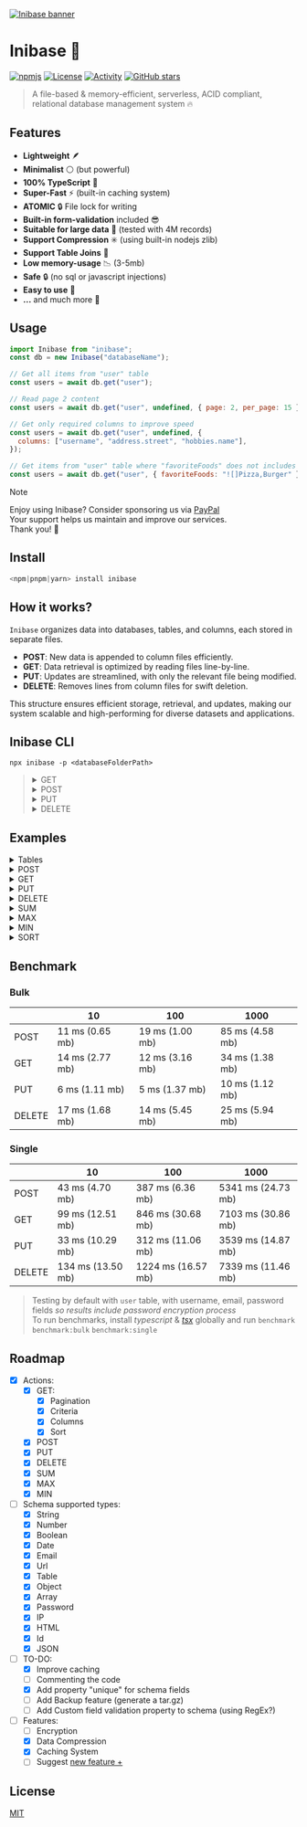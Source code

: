 [![Inibase banner](./.github/assets/banner.jpg)](https://github.com/inicontent/inibase)

# Inibase :pencil:

[![npmjs](https://img.shields.io/npm/dm/inibase.svg?style=flat)](https://www.npmjs.org/package/inibase) [![License](https://img.shields.io/github/license/inicontent/inibase.svg?style=flat&colorA=18181B&colorB=28CF8D)](./LICENSE) [![Activity](https://img.shields.io/github/commit-activity/m/inicontent/inibase)](https://github.com/inicontent/inibase/pulse) [![GitHub stars](https://img.shields.io/github/stars/inicontent/inibase?style=social)](https://github.com/inicontent/inibase)

> A file-based & memory-efficient, serverless, ACID compliant, relational database management system :fire:

## Features

- **Lightweight** 🪶
- **Minimalist** :white_circle: (but powerful)
- **100% TypeScript** :large_blue_diamond:
- **Super-Fast** :zap: (built-in caching system)
- **ATOMIC** :lock: File lock for writing
- **Built-in form-validation** included :sunglasses:
- **Suitable for large data** :page_with_curl: (tested with 4M records)
- **Support Compression** :eight_spoked_asterisk: (using built-in nodejs zlib)
- **Support Table Joins** :link:
- **Low memory-usage** :chart_with_downwards_trend: (3-5mb)
- **Safe** :lock: (no sql or javascript injections)
- **Easy to use** :bread:
- **...** and much more :rocket:

## Usage

```js
import Inibase from "inibase";
const db = new Inibase("databaseName");

// Get all items from "user" table
const users = await db.get("user");

// Read page 2 content
const users = await db.get("user", undefined, { page: 2, per_page: 15 });

// Get only required columns to improve speed
const users = await db.get("user", undefined, {
  columns: ["username", "address.street", "hobbies.name"],
});

// Get items from "user" table where "favoriteFoods" does not includes "Pizza" or "Burger"
const users = await db.get("user", { favoriteFoods: "![]Pizza,Burger" });
```
> [!NOTE]
> Enjoy using Inibase? Consider sponsoring us via [PayPal](https://paypal.me/KarimAmahtil) <br>
> Your support helps us maintain and improve our services. <br>
> Thank you! 🫰

## Install

```js
<npm|pnpm|yarn> install inibase
```

## How it works?

`Inibase` organizes data into databases, tables, and columns, each stored in separate files. 

- **POST**: New data is appended to column files efficiently.
- **GET**: Data retrieval is optimized by reading files line-by-line.
- **PUT**: Updates are streamlined, with only the relevant file being modified.
- **DELETE**: Removes lines from column files for swift deletion.

This structure ensures efficient storage, retrieval, and updates, making our system scalable and high-performing for diverse datasets and applications.

## Inibase CLI

```shell
npx inibase -p <databaseFolderPath>
```

<blockquote>
<details>
<summary>GET</summary>

```shell 
get <tableName> -w <ID|LineNumber|Criteria> -p <pageNumber> -l <perPage> -c <columnName1>  -c <columnName2>
```
</details>

<details>
<summary>POST</summary>

```shell 
post <tableName> -d <InisonStrigifedData>
```
</details>

<details>
<summary>PUT</summary>

```shell 
put <tableName> -d <InisonStrigifedData> -w <ID|LineNumber|Criteria>
```
</details>

<details>
<summary>DELETE</summary>

```shell 
delete <tableName> -w <ID|LineNumber|Criteria>
```
</details>
</blockquote>

## Examples

<details>
<summary>Tables</summary>
<blockquote>

<details>
<summary>Config</summary>
<blockquote>

```ts
interface {
  compression: boolean;
  cache: boolean;
  prepend: boolean;
}
```
</blockquote>
</details>

<details>
<summary>Schema</summary>
<blockquote>

```ts
interface {
  id: number; // stored as a Number but displayed as a hashed ID
  key: string;
  required?: boolean;
  unique?: boolean;
  type: "string" | "number" | "boolean" | "date" | "email" | "url" | "password" | "html" | "ip" | "json" | "id";
}
interface Table {
  id: number;
  key: string;
  required?: boolean;
  type: "table";
  table: string;
}
interface Array {
  id: number;
  key: string;
  required?: boolean;
  type: "array";
  children: string|string[];
}
interface ObjectOrArrayOfObjects {
  id: number;
  key: string;
  required?: boolean;
  type: "object" | "array";
  children: Schema;
}
```
</blockquote>
</details>

<details>
<summary>Create Table</summary>
<blockquote>

```js
import Inibase from "inibase";
const db = new Inibase("/databaseName");

const userTableConfig = {
  compression: true,
  cache: true,
  prepend: false
}

const userTableSchema = [
  {
    key: "username",
    type: "string",
    required: true,
  },
  {
    key: "email",
    type: "string",
    required: true,
  },
  {
    key: "age",
    type: "number",
    required: true,
  },
  {
    key: "isActive",
    type: "boolean",
    // required: false
  },
  {
    key: "hobbies",
    type: "array",
    children: [
      {
        key: "name",
        type: "string",
        // required: false
      },
      {
        key: "level",
        type: "string",
        // required: false
      },
    ],
  },
  {
    key: "favoriteFoods",
    type: "array",
    children: "string",
    // required: false
  },
  {
    key: "address",
    type: "object",
    children: [
      {
        key: "street",
        type: "string",
        // required: false
      },
      {
        key: "city",
        type: "string",
        // required: false
      },
      {
        key: "country",
        type: "string",
        // required: false
      },
    ],
  },
];

await db.createTable("user", userTableSchema, userTableConfig);
```
</blockquote>
</details>

<details>
<summary>Update Table</summary>
<blockquote>
  
<details>
<summary>Add field</summary>
<blockquote>

```js
import Inibase from "inibase";
const db = new Inibase("/databaseName");

const userTableSchema = (await db.getTable("user")).schema;
const newUserTableSchema = [...userTableSchema, {key: "phone2", type: "number", required: false}];

await db.updateTable("user", newUserTableSchema);
```
</blockquote>
</details>

<details>
<summary>Update field</summary>
<blockquote>

```js
import Inibase from "inibase";
import { setField } from "inibase/utils";

const db = new Inibase("/databaseName");

const userTableSchema = (await db.getTable("user")).schema;
setField("username", userTableSchema, {key: "fullName"});
await db.updateTable("user", newUserTableSchema);
```
</blockquote>
</details>

<details>
<summary>Remove field</summary>
<blockquote>

```js
import Inibase from "inibase";
import { unsetField } from "inibase/utils";

const db = new Inibase("/databaseName");

const userTableSchema = (await db.getTable("user")).schema;
unsetField("fullName", userTableSchema);
await db.updateTable("user", newUserTableSchema);
```
</blockquote>
</details>

</blockquote>
</details>

<details>
<summary>Join Tables</summary>
<blockquote>

```js
import Inibase from "inibase";
const db = new Inibase("/databaseName");

const productTableSchema = [
  {
    key: "title",
    type: "string",
    required: true,
  },
  {
    key: "price",
    type: "number",
  },
  {
    key: "createdBy",
    type: "table",
    table: "user",
    required: true,
  },
];

await db.createTable("product", productTableSchema);

const productTableData = [
  {
    title: "Product 1",
    price: 16,
    createdBy: "1d88385d4b1581f8fb059334dec30f4c",
  },
  {
    title: "Product 2",
    price: 10,
    createdBy: "5011c230aa44481bf7e8dcfe0710474f",
  },
];

const product = await db.post("product", productTableData);
// [
//   {
//     "id": "1d88385d4b1581f8fb059334dec30f4c",
//     "title": "Product 1",
//     "price": 16,
//     "createdBy": {
//       "id": "1d88385d4b1581f8fb059334dec30f4c",
//       "username": "user1",
//       "email": "user1@example.com",
//       ...
//     }
//   },
//   {
//     "id": "5011c230aa44481bf7e8dcfe0710474f",
//     "title": "Product 2",
//     "price": 10,
//     "createdBy": {
//       "id": "5011c230aa44481bf7e8dcfe0710474f",
//       "username": "user2",
//       ...
//     }
//   }
// ]
```
</blockquote>
</details>

</blockquote>
</details>

<details>
<summary>POST</summary>
<blockquote>

```js
import Inibase from "inibase";
const db = new Inibase("/databaseName");

const userTableData = [
  {
    username: "user1",
    email: "user1@example.com",
    age: 25,
    isActive: true,
    hobbies: [
      { name: "Reading", level: "Intermediate" },
      { name: "Cooking", level: "Beginner" },
    ],
    favoriteFoods: ["Pizza", "Sushi", "Chocolate"],
    address: {
      street: "123 Main St",
      city: "Exampleville",
      country: "Sampleland",
    },
  },
  {
    username: "user2",
    email: "user2@example.com",
    age: 30,
    isActive: false,
    hobbies: [
      { name: "Gardening", level: "Advanced" },
      { name: "Photography", level: "Intermediate" },
    ],
    favoriteFoods: ["Burgers", null, "Salad"],
    address: {
      street: "456 Elm Rd",
      city: "Testington",
      country: "Demo Country",
    },
  },
];

const users = await db.post("user", userTableData);
// [
//   {
//     "id": "1d88385d4b1581f8fb059334dec30f4c",
//     "username": "user1",
//     "email": "user1@example.com",
//     "age": 25,
//     "isActive": true,
//     "hobbies": {
//       "name": [
//         "Reading",
//         "Cooking"
//       ],
//       "level": [
//         "Intermediate",
//         "Beginner"
//       ]
//     },
//     "favoriteFoods": [
//       "Pizza",
//       "Sushi",
//       "Chocolate"
//     ],
//     "address": {
//       "street": "123 Main St",
//       "city": "Exampleville",
//       "country": "Sampleland"
//     }
//   },
//   {
//     "id": "5011c230aa44481bf7e8dcfe0710474f",
//     "username": "user2",
//     ...
//   },
//   ...
// ]
```

</blockquote>
</details>

<details>
<summary>GET</summary>
<blockquote>

<details>
<summary>GET by ID</summary>
<blockquote>

```js
import Inibase from "inibase";
const db = new Inibase("/databaseName");

const user = await db.get("user", "1d88385d4b1581f8fb059334dec30f4c");
// {
//     "id": "1d88385d4b1581f8fb059334dec30f4c",
//     "username": "user1",
//     "email": "user1@example.com",
//     "age": 25,
//     "isActive": true,
//     "hobbies": {
//         "name": [
//             "Reading",
//             "Cooking"
//         ],
//         "level": [
//             "Intermediate",
//             "Beginner"
//         ]
//     },
//     "favoriteFoods": [
//         "Pizza",
//         "Sushi",
//         "Chocolate"
//     ],
//     "address": {
//         "street": "123 Main St",
//         "city": "Exampleville",
//         "country": "Sampleland"
//     }
// }
```
</blockquote>
</details>

<details>
<summary>GET by criteria</summary>
<blockquote>

```js
import Inibase from "inibase";
const db = new Inibase("/databaseName");

const users = await db.get("user", { favoriteFoods: "[]Pizza" });
// [
//   {
//     "id": "1d88385d4b1581f8fb059334dec30f4c",
//     "username": "user1",
//     "email": "user1@example.com",
//     "age": 25,
//     "isActive": true,
//     "hobbies": {
//       "name": [
//         "Reading",
//         "Cooking"
//       ],
//       "level": [
//         "Intermediate",
//         "Beginner"
//       ]
//     },
//     "favoriteFoods": [
//       "Pizza",
//       "Sushi",
//       "Chocolate"
//     ],
//     "address": {
//       "street": "123 Main St",
//       "city": "Exampleville",
//       "country": "Sampleland"
//     }
//   },
//   ...
// ]
```
</blockquote>
</details>

<details>
<summary>GET with columns</summary>
<blockquote>

```js
import Inibase from "inibase";
const db = new Inibase("/databaseName");

// Get all "user" columns except "username" & "address.street"
const users = await db.get("user", undefined, {
  columns: ["!username", "!address.street"],
});
```
</blockquote>
</details>

</blockquote>
</details>

<details>
<summary>PUT</summary>
<blockquote>

```js
import Inibase from "inibase";
const db = new Inibase("/databaseName");

// set "isActive" to "false" for all items in table "user"
await db.put("user", { isActive: false });

// set "isActive" to "true" for specific "user" by id
await db.put("user", { isActive: false }, "1d88385d4b1581f8fb059334dec30f4c");

// set "isActive" to "true" in table "user" by criteria (where "isActive" is equal to "true")
await db.put("user", { isActive: false }, { isActive: true });
```
</blockquote>
</details>

<details>
<summary>DELETE</summary>
<blockquote>

```js
import Inibase from "inibase";
const db = new Inibase("/databaseName");

// delete all items in "user" table
await db.delete("user");

// delete a specific "user" by id
await db.put("user", "1d88385d4b1581f8fb059334dec30f4c");

// delete "user" by criteria (where "isActive" is equal to "false")
await db.put("user", { isActive: false });
```
</blockquote>
</details>

<details>
<summary>SUM</summary>
<blockquote>

```js
import Inibase from "inibase";
const db = new Inibase("/databaseName");

// get the sum of column "age" in "user" table
await db.sum("user", "age");

// get the sum of column "age" by criteria (where "isActive" is equal to "false") in "user" table
await db.sum("user", ["age", ...], { isActive: false });
```
</blockquote>
</details>

<details>
<summary>MAX</summary>
<blockquote>

```js
import Inibase from "inibase";
const db = new Inibase("/databaseName");

// get the biggest number of column "age" in "user" table
await db.max("user", "age");

// get the biggest number of column "age" by criteria (where "isActive" is equal to "false") in "user" table
await db.max("user", ["age", ...], { isActive: false });
```
</blockquote>
</details>

<details>
<summary>MIN</summary>
<blockquote>

```js
import Inibase from "inibase";
const db = new Inibase("/databaseName");

// get the smallest number of column "age" in "user" table
await db.min("user", "age");

// get the smallest number of column "age" by criteria (where "isActive" is equal to "false") in "user" table
await db.min("user", ["age", ...], { isActive: false });
```
</blockquote>
</details>

<details>
<summary>SORT</summary>
<blockquote>

```js
import Inibase from "inibase";
const db = new Inibase("/databaseName");

// order users by the age column
await db.sort("user", "age");

// order users by the age and username columns
await db.sort("user", ["age","username"]);
await db.sort("user", {age: -1, username: "asc"});
```
</blockquote>
</details>

## Benchmark

### Bulk

|        | 10              | 100             | 1000            |
|--------|-----------------|-----------------|-----------------|
| POST   | 11 ms (0.65 mb) | 19 ms (1.00 mb) | 85 ms (4.58 mb) |
| GET    | 14 ms (2.77 mb) | 12 ms (3.16 mb) | 34 ms (1.38 mb) |
| PUT    | 6 ms (1.11 mb)  | 5 ms (1.37 mb)  | 10 ms (1.12 mb) |
| DELETE | 17 ms (1.68 mb) | 14 ms (5.45 mb) | 25 ms (5.94 mb) |

### Single

|        | 10                | 100                | 1000               |
|--------|-------------------|--------------------|--------------------|
| POST   | 43 ms (4.70 mb)   | 387 ms (6.36 mb)   | 5341 ms (24.73 mb) |
| GET    | 99 ms (12.51 mb)  | 846 ms (30.68 mb)  | 7103 ms (30.86 mb) |
| PUT    | 33 ms (10.29 mb)  | 312 ms (11.06 mb)  | 3539 ms (14.87 mb) |
| DELETE | 134 ms (13.50 mb) | 1224 ms (16.57 mb) | 7339 ms (11.46 mb) |

> Testing by default with `user` table, with username, email, password fields _so results include password encryption process_ <br>
> To run benchmarks, install *typescript* & *[tsx](https://github.com/privatenumber/tsx)* globally and run `benchmark` `benchmark:bulk` `benchmark:single`

## Roadmap

- [x] Actions:
  - [x] GET:
    - [x] Pagination
    - [x] Criteria
    - [x] Columns
    - [x] Sort
  - [x] POST
  - [x] PUT
  - [x] DELETE
  - [x] SUM
  - [x] MAX
  - [x] MIN
- [ ] Schema supported types:
  - [x] String
  - [x] Number
  - [x] Boolean
  - [x] Date
  - [x] Email
  - [x] Url
  - [x] Table
  - [x] Object
  - [x] Array
  - [x] Password
  - [x] IP
  - [x] HTML
  - [x] Id
  - [x] JSON
- [ ] TO-DO:
  - [x] Improve caching
  - [ ] Commenting the code
  - [x] Add property "unique" for schema fields
  - [ ] Add Backup feature (generate a tar.gz)
  - [ ] Add Custom field validation property to schema (using RegEx?)
- [ ] Features:
  - [ ] Encryption
  - [x] Data Compression
  - [x] Caching System
  - [ ] Suggest [new feature +](https://github.com/inicontent/inibase/discussions/new?category=ideas)

## License

[MIT](./LICENSE)